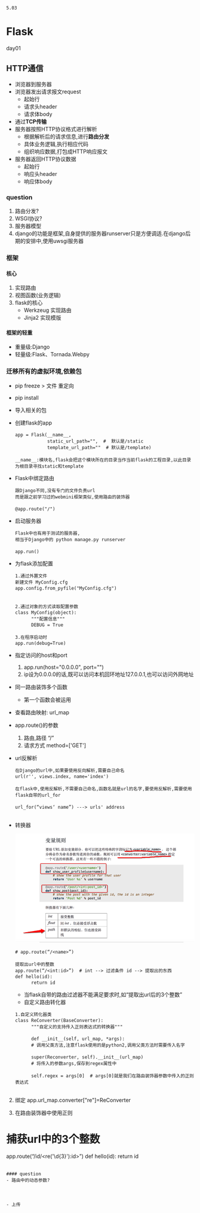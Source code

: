 `5.03`
# Flask

day01	
## HTTP通信
- 浏览器到服务器
- 浏览器发出请求报文request
  - 起始行
  - 请求头header
  - 请求体body
- 通过**TCP传输**
- 服务器按照HTTP协议格式进行解析
  - 根据解析后的请求信息,进行**路由分发**
  - 具体业务逻辑,执行相应代码
  - 组织响应数据,打包成HTTP响应报文
- 服务器返回HTTP协议数据
  - 起始行
  - 响应头header
  - 响应体body 

### question
1. 路由分发?
2. WSGI协议?
3. 服务器模型
3. django的功能是框架,自身提供的服务器runserver只是方便调适.在django后期的安排中,使用uwsgi服务器

### 框架

#### 核心
1. 实现路由
2. 视图函数(业务逻辑)
3. flask的核心
   - Werkzeug  实现路由
   - Jinja2  实现模版

#### 框架的轻重
- 重量级:Django
- 轻量级:Flask、Tornada.Webpy


### 迁移所有的虚拟环境,依赖包
- pip freeze > 文件   重定向
- pip install 

- 导入相关的包
- 创建flask的app
  
  ```
  app = Flask(__name__,
              static_url_path="",  #  默认是/static
              template_url_path=""  # 默认是/template)
  
  __name__:模块名,flask会把这个模块所在的目录当作当前flask的工程目录,以此目录为根目录寻找static和template
  
  ```


- Flask中绑定路由

	```
	跟Django不同,没有专门的文件负责url
	而是跟之前学习过的webmini框架类似,使用路由的装饰器
	
	@app.route("/")
	
	```

- 启动服务器
  
  ```
  Flask中也有用于测试的服务器,
  相当于Django中的 python manage.py runserver
  
  app.run()
  ```
  
  
- 为flask添加配置
  
  ```
  1.通过外置文件
  新建文件 MyConfig.cfg
  app.config.from_pyfile("MyConfig.cfg")
  
  
  2.通过对象的方式读取配置参数
  class MyConfig(object):
  		"""配置信息"""
  		DEBUG = True
  		
  3.在程序启动时
  app.run(debug=True)
  
  ```
  
  
- 指定访问的host和port

  1. app.run(host="0.0.0.0", port="")
  2. ip设为0.0.0.0的话,既可以访问本机回环地址127.0.0.1,也可以访问外网地址


- 同一路由装饰多个函数
  - 第一个函数会被运用

- 查看路由映射: url_map


- app.route()的参数
  1. 路由,路径 “/”
  2. 请求方式 method=['GET']

- url反解析
  
  ```
  在Django的url中,如果要使用反向解析,需要自己命名
  url(r'', views.index, name='index')
  
  在flask中,使用反解析,不需要自己命名,函数名就是url的名字,要使用反解析,需要使用flask自带的url_for
  
  url_for(“views‘ name”) ---> urls' address
  
  
  ```
  
- 转换器
  
  ![](images/flask_路由过滤器.png)

  ```
  # app.route(“/<name>”)
  
  提取出url中的整数
  app.route(“/<int:id>”)  # int --> 过滤条件 id --> 提取出的东西
  def hello(id):
  		return id
  ```
  
  - 当flask自带的路由过滤器不能满足要求时,如“提取出url后的3个整数”
  - 自定义路由转化器
  
  ```
  1.自定义转化器类
  class ReConverter(BaseConverter):
  		"""自定义的支持传入正则表达式的转换器"""
  		
  		def __init__(self, url_map, *args):
  		# 调用父类方法,注意flask使用的是python2,调用父类方法时需要传入名字
  		
  		super(Reconverter, self).__init__(url_map)
  		# 将传入的参数args,保存到regex属性中
  		
  		self.regex = args[0]  # args[0]就是我们在路由装饰器参数中传入的正则表达式
 
 2. 绑定
 app.url_map.converter["re"]=ReConverter
 
 3. 在路由装饰器中使用正则
   #  捕获url中的3个整数
   app.route(“/id/<re('\d{3}'):id>”)
  def hello(id):
  		return id
  
  
  ```
  
#### question
- 路由中的动态参数?



- 上传 


   